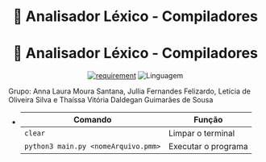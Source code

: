 <h1 align="center" font-size="200em"><b>📘 Analisador Léxico - Compiladores</b></h1>
<h1 align="center" font-size="200em"><b>📘 Analisador Léxico - Compiladores</b></h1>

<div align = "center" >

[![requirement](https://img.shields.io/badge/IDE-Visual%20Studio%20Code-informational)](https://code.visualstudio.com/docs/?dv=linux64_deb)
![Linguagem](https://img.shields.io/badge/Linguagem-Python-orange)
</div>

Grupo: Anna Laura Moura Santana, Jullia Fernandes Felizardo, Letícia de Oliveira Silva e Thaíssa Vitória Daldegan Guimarães de Sousa

* | Comando                |  Função                                                                                           |                     
  | -----------------------| ------------------------------------------------------------------------------------------------- |
  |  `clear`                | Limpar o terminal                                                                  |
  |  `python3 main.py <nomeArquivo.pmm>`            | Executar o programa           |
</div>